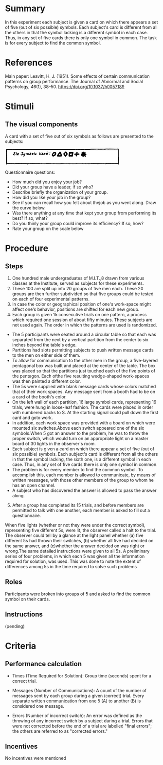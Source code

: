 # Summary
In this experiment each subject is given a card on which there appears a set of five (out of six possible) symbols. Each subject's card is different from all the others in that the symbol lacking is a different symbol in each case. Thus, in any set of five cards there is only one symbol in common. The task is for every subject to find the common symbol.

# References
Main paper: Leavitt, H. J. (1951). Some effects of certain communication patterns on group performance. The Journal of Abnormal and Social Psychology, 46(1), 38–50. https://doi.org/10.1037/h0057189

# Stimuli
## The visual components
A card with a set of five out of six symbols as follows are presented to the subjects:

![Alt text](/images/Find_the_common_symbol.jpg)

Questionnaire questions:
- How much did you enjoy your job?
- Did your group have a leader, if so who?
- Describe briefly the organization of your group.
- How did you like your job in the group?
- See if you can recall how you felt about thejob as you went along. Draw the curve below.
- Was there anything at any time that kept your group from performing its best? If so, what?
- Do you thinly your group could improve its efficiency? If so, how?
- Rate your group on the scale below

# Procedure
## Steps

1. One hundred male undergraduates of M.I.T.,8 drawn from various classes at the Institute, served as subjects for these experiments.
2. These 100 are split up into 20 groups of five men each. These 20 groups are then further subdivided so that five groups could be tested on each of four experimental patterns.
3. In case the color or geographical position of one's work-space might affect one's behavior, positions are shifted for each new group.
4. Each group is given 15 consecutive trials on one pattern, a process which required one session of about fifty minutes. These subjects are not used again. The order in which the patterns are used is randomized.
  - The 5 participants were seated around a circular table so that each was separated from the next by a vertical partition from the center to six inches beyond the table's edge.
  - Partitions had slots permitting subjects to push written message cards to the men on either side of them.
  - To allow for communication to the other men in the group, a five-layered pentagonal box was built and placed at the center of the table. The box was placed so that the partitions just touched each of the five points of the pentagon. Each ofthe five resulting wedge-shaped work-spaces was then painted a different color.
  - The 5s were supplied with blank message cards whose colors matched that of their work spaces. Any message sent from a booth had to be on a card of the booth's color.
  - On the left wall of each partition, 16 large symbol cards, representing 16 trials, were hung in loose-leaf fashion. The cards were placed in order with numbered backs to S. At the starting signal could pull down the first card and goto work.
  - In addition, each work space was provided with a board on which were mounted six switches.Above each switch appeared one of the six symbols.When 5 got an answer to the problem, he was to throw the proper switch, which would turn on an appropriate light on a master board of 30 lights in the observer's room.
  - Each subject is given a card on which there appear a set of five (out of six possible) symbols. Each subject's card is different from all the others in that the symbol lacking, the sixth one, is a different symbol in each case. Thus, in any set of five cards there is only one symbol in common.
  - The problem is for every member to find the common symbol. To accomplish this, each member is allowed to communicate, by means of written messages, with those other members of the group to whom he has an open channel.
  - A subject who has discovered the answer is allowed to pass the answer along.
5. After a group has completed its 15 trials, and before members are permitted to talk with one another, each member is asked to fill out a questionnaire.

When five lights (whether or not they were under the correct symbol), representing five different 5s, were lit, the observer called a halt to the trial. The observer could tell by a glance at the light panel whether (a) five different 5s had thrown their switches, (b) whether all five had decided on the same answer, and (c)whether the answer decided on was right or wrong.The same detailed instructions were given to all 5s. A preliminary series of four problems, in which each 5 was given all the information required for solution, was used. This was done to note the extent of differences among 5s in the time required to solve such problems

## Roles 

Participants were broken into groups of 5 and asked to find the common symbol on their cards.

## Instructions

(pending)

# Criteria
## Performance calculation

- Times (Time Required for Solution):
  Group time (seconds) spent for a correct trial.

- Messages (Number of Communications):
  A count of the number of messages sent by each group during a given (correct) trial. Every separate written communication from one 5 (A) to another (B) is considered one message.

- Errors (Number of incorrect switch):
  An error was defined as the throwing of any incorrect switch by a subject during a trial. Errors that were not corrected before the end of a trial are labelled "final errors"; the others are referred to as "corrected errors."

## Incentives

No incentives were mentioned
